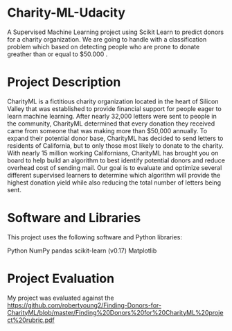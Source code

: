 # Charity-ML-Udacity

A Supervised Machine Learning project using Scikit Learn to predict donors for a charity organization.
We are going to handle with a classification problem which based on detecting people who are prone to donate greather than or equal to $50.000 .

# Project Description

CharityML is a fictitious charity organization located in the heart of Silicon Valley that was established to provide financial support for people eager to learn machine learning. 
After nearly 32,000 letters were sent to people in the community, CharityML determined that every donation they received came from someone that was making more than $50,000 annually.
To expand their potential donor base, CharityML has decided to send letters to residents of California, but to only those most likely to donate to the charity. With nearly 15 million working Californians, 
CharityML has brought you on board to help build an algorithm to best identify potential donors and reduce overhead cost of sending mail. 
Our goal is to evaluate and optimize several different supervised learners to determine which algorithm will provide the highest donation yield while also reducing the total number of letters being sent.

# Software and Libraries

This project uses the following software and Python libraries:

Python
NumPy
pandas
scikit-learn (v0.17)
Matplotlib

# Project Evaluation

My project was evaluated against the https://github.com/robertyoung2/Finding-Donors-for-CharityML/blob/master/Finding%20Donors%20for%20CharityML%20project%20rubric.pdf

